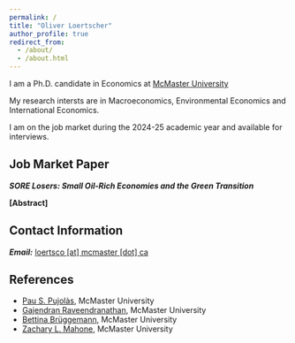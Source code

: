 ```yaml
---
permalink: /
title: "Oliver Loertscher"
author_profile: true
redirect_from: 
  - /about/
  - /about.html
---
```


I am a Ph.D. candidate in Economics at [McMaster University](https://www.economics.mcmaster.ca/)

My research intersts are in Macroeconomics, Environmental Economics and International Economics.

I am on the job market during the 2024-25 academic year and available for interviews.

## Job Market Paper

***SORE Losers: Small Oil-Rich Economies and the Green Transition***
<div id="container"> 
<a id="abstract" class="unhide-button" onclick="displayTog('jmpAbstract')"><b>[Abstract]</b></a>
<!-- <a id="paper"><b>[Paper]</b></a>
<a id="slides"><b>[Slides]</b></a> -->
</div>
<div id="jmpAbstract" style="display:none;"><p>The global push to move away from fossil fuels carries significant implications for oil exporting countries. In this paper I develop a quantitative model of a small open oil exporting country and apply it to Canadian data to quantify the predicted welfare impact of vanishing global demand for fossil inputs. The model predicts significant welfare losses for both current and future generations when the global demand for oil decreases over a period of 30 years.</p></div>

## Contact Information

***Email:*** [loertsco [at] mcmaster [dot] ca](mailto:loertsco@mcmaster.ca)

## References

* [Pau S. Pujolàs](https://pau.pujolasfons.com/), McMaster University
* [Gajendran Raveendranathan](https://sites.google.com/site/gajendranraveendranathan/home), McMaster University
* [Bettina Brüggemann](https://sites.google.com/site/brueggemannbettina/home), McMaster University
* [Zachary L. Mahone](https://sites.google.com/site/zacharymahone/home), McMaster University
